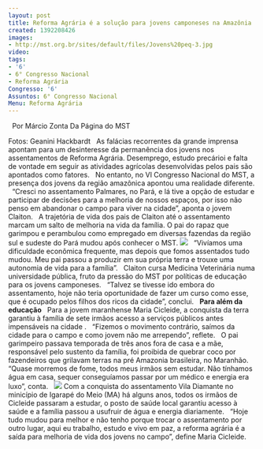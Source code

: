 ```yaml
---
layout: post
title: Reforma Agrária é a solução para jovens camponeses na Amazônia
created: 1392208426
images:
- http://mst.org.br/sites/default/files/Jovens%20peq-3.jpg
video: 
tags:
- '6'
- 6° Congresso Nacional
- Reforma Agrária
Congresso: '6'
Assuntos: 6° Congresso Nacional
Menu: Reforma Agrária
---
```



 
Por Márcio Zonta
Da Página do MST

Fotos: Geanini Hackbardt
 
As falácias recorrentes da grande imprensa apontam para um desinteresse da permanência dos jovens nos assentamentos de Reforma Agrária. Desemprego, estudo precárioi e falta de vontade em seguir as atividades agrícolas desenvolvidas pelos pais são apontados como fatores.
 
No entanto, no VI Congresso Nacional do MST, a presença dos jovens da região amazônica apontou uma realidade diferente.
 
“Cresci no assentamento Palmares, no Pará, e lá tive a opção de estudar e participar de decisões para a melhoria de nossos espaços, por isso não penso em abandonar o campo para viver na cidade”, aponta o jovem Claiton.
 
A trajetória de vida dos pais de Claiton até o assentamento marcam um salto de melhoria na vida da família. O pai do rapaz que garimpou e perambulou como empregado em diversas fazendas da região sul e sudeste do Pará mudou após conhecer o MST.
![](http://mst.org.br/sites/default/files/Jovens%20peq-3.jpg)
 
“Vivíamos uma dificuldade econômica frequente, mas depois que fomos assentados tudo mudou. Meu pai passou a produzir em sua própria terra e trouxe uma autonomia de vida para a família”.
 
Claiton cursa Medicina Veterinária numa universidade pública, fruto da pressão do MST por políticas de educação para os jovens camponeses.
 
“Talvez se tivesse ido embora do assentamento, hoje não teria oportunidade de fazer um curso como esse, que é ocupado pelos filhos dos ricos da cidade”, conclui.
 
**Para além da educação**
 
Para a jovem maranhense Maria Cicleide, a conquista da terra garantiu à família de sete irmãos acesso a serviços públicos antes impensáveis na cidade .
 
“Fizemos o movimento contrário, saímos da cidade para o campo e como jovem não me arrependo”, reflete.
 
O pai garimpeiro passava temporada de três anos fora de casa e a mãe, responsável pelo sustento da família, foi proibida de quebrar coco por fazendeiros que grilavam terras na pré Amazonia brasileira, no Maranhão.
 
“Quase morremos de fome, todos meus irmãos sem estudar. Não tínhamos água em casa, sequer conseguíamos passar por um médico e energia era luxo”, conta.
 
![](http://mst.org.br/sites/default/files/Jovens%20peq-1.jpg)
Com a conquista do assentamento Vila Diamante no minicípio de Igarapé do Meio (MA) há alguns anos, todos os irmãos de Cicleide passaram a estudar, o posto de saúde local garantiu acesso à saúde e a família passou a usufruir de água e energia diariamente.
 
“Hoje tudo mudou para melhor e não tenho porque trocar o assentamento por outro lugar, aqui eu trabalho, estudo e vivo em paz, a reforma agrária é a saída para melhoria de vida dos jovens no campo”, define Maria Cicleide.
 
